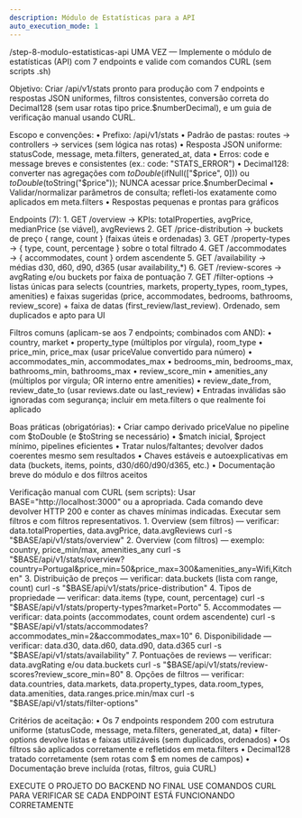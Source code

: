 ```yaml
---
description: Módulo de Estatísticas para a API
auto_execution_mode: 1
---
```


/step-8-modulo-estatisticas-api
UMA VEZ — Implemente o módulo de estatísticas (API) com 7 endpoints e valide com comandos CURL (sem scripts .sh)

Objetivo: Criar /api/v1/stats pronto para produção com 7 endpoints e respostas JSON uniformes, filtros consistentes, conversão correta do Decimal128 (sem usar rotas tipo price.$numberDecimal), e um guia de verificação manual usando CURL.

Escopo e convenções:
	•	Prefixo: /api/v1/stats
	•	Padrão de pastas: routes → controllers → services (sem lógica nas rotas)
	•	Resposta JSON uniforme: statusCode, message, meta.filters, generated_at, data
	•	Erros: code e message breves e consistentes (ex.: code: "STATS_ERROR")
	•	Decimal128: converter nas agregações com $toDouble($ifNull(["$price", 0])) ou $toDouble($toString("$price")); NUNCA acessar price.$numberDecimal
	•	Validar/normalizar parâmetros de consulta; refleti-los exatamente como aplicados em meta.filters
	•	Respostas pequenas e prontas para gráficos

Endpoints (7):
	1.	GET /overview → KPIs: totalProperties, avgPrice, medianPrice (se viável), avgReviews
	2.	GET /price-distribution → buckets de preço { range, count } (faixas úteis e ordenadas)
	3.	GET /property-types → { type, count, percentage } sobre o total filtrado
	4.	GET /accommodates → { accommodates, count } ordem ascendente
	5.	GET /availability → médias d30, d60, d90, d365 (usar availability_*)
	6.	GET /review-scores → avgRating e/ou buckets por faixa de pontuação
	7.	GET /filter-options → listas únicas para selects (countries, markets, property_types, room_types, amenities) e faixas sugeridas (price, accommodates, bedrooms, bathrooms, review_score) + faixa de datas (first_review/last_review). Ordenado, sem duplicados e apto para UI

Filtros comuns (aplicam-se aos 7 endpoints; combinados com AND):
	•	country, market
	•	property_type (múltiplos por vírgula), room_type
	•	price_min, price_max (usar priceValue convertido para número)
	•	accommodates_min, accommodates_max
	•	bedrooms_min, bedrooms_max, bathrooms_min, bathrooms_max
	•	review_score_min
	•	amenities_any (múltiplos por vírgula; OR interno entre amenities)
	•	review_date_from, review_date_to (usar reviews.date ou last_review)
	•	Entradas inválidas são ignoradas com segurança; incluir em meta.filters o que realmente foi aplicado

Boas práticas (obrigatórias):
	•	Criar campo derivado priceValue no pipeline com $toDouble (e $toString se necessário)
	•	$match inicial, $project mínimo, pipelines eficientes
	•	Tratar nulos/faltantes; devolver dados coerentes mesmo sem resultados
	•	Chaves estáveis e autoexplicativas em data (buckets, items, points, d30/d60/d90/d365, etc.)
	•	Documentação breve do módulo e dos filtros aceitos

Verificação manual com CURL (sem scripts):
Usar BASE="http://localhost:3000" ou a apropriada. Cada comando deve devolver HTTP 200 e conter as chaves mínimas indicadas. Executar sem filtros e com filtros representativos.
	1.	Overview (sem filtros) — verificar: data.totalProperties, data.avgPrice, data.avgReviews
curl -s "$BASE/api/v1/stats/overview"
	2.	Overview (com filtros) — exemplo: country, price_min/max, amenities_any
curl -s "$BASE/api/v1/stats/overview?country=Portugal&price_min=50&price_max=300&amenities_any=Wifi,Kitchen"
	3.	Distribuição de preços — verificar: data.buckets (lista com range, count)
curl -s "$BASE/api/v1/stats/price-distribution"
	4.	Tipos de propriedade — verificar: data.items (type, count, percentage)
curl -s "$BASE/api/v1/stats/property-types?market=Porto"
	5.	Accommodates — verificar: data.points (accommodates, count ordem ascendente)
curl -s "$BASE/api/v1/stats/accommodates?accommodates_min=2&accommodates_max=10"
	6.	Disponibilidade — verificar: data.d30, data.d60, data.d90, data.d365
curl -s "$BASE/api/v1/stats/availability"
	7.	Pontuações de reviews — verificar: data.avgRating e/ou data.buckets
curl -s "$BASE/api/v1/stats/review-scores?review_score_min=80"
	8.	Opções de filtros — verificar: data.countries, data.markets, data.property_types, data.room_types, data.amenities, data.ranges.price.min/max
curl -s "$BASE/api/v1/stats/filter-options"

Critérios de aceitação:
	•	Os 7 endpoints respondem 200 com estrutura uniforme (statusCode, message, meta.filters, generated_at, data)
	•	filter-options devolve listas e faixas utilizáveis (sem duplicados, ordenados)
	•	Os filtros são aplicados corretamente e refletidos em meta.filters
	•	Decimal128 tratado corretamente (sem rotas com $ em nomes de campos)
	•	Documentação breve incluída (rotas, filtros, guia CURL)


EXECUTE O PROJETO DO BACKEND
NO FINAL USE COMANDOS CURL PARA VERIFICAR SE CADA ENDPOINT ESTÁ FUNCIONANDO CORRETAMENTE
